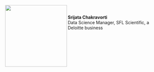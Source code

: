 <img src="https://user-images.githubusercontent.com/54953444/114804579-2271ae80-9d67-11eb-9f3b-fcfc04664aee.png" width=200 align=left>

<br><b>Srijata Chakravorti</b>
<br>Data Science Manager, SFL Scientific, a Deloitte business
